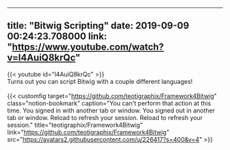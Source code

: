 
---
title: "Bitwig Scripting"
date: 2019-09-09 00:24:23.708000
link: "https://www.youtube.com/watch?v=l4AuiQ8krQc"
---
{{< youtube id="l4AuiQ8krQc" >}}<br>Turns out you can script Bitwig with a couple different languages!<br>
<br>{{< customfig target="https://github.com/teotigraphix/Framework4Bitwig" class="notion-bookmark" caption="You can't perform that action at this time. You signed in with another tab or window. You signed out in another tab or window. Reload to refresh your session. Reload to refresh your session." title="teotigraphix/Framework4Bitwig" link="https://github.com/teotigraphix/Framework4Bitwig" src="https://avatars2.githubusercontent.com/u/226417?s=400&v=4" >}}<br>

